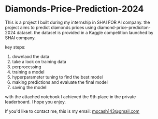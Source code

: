 # Diamonds-Price-Prediction-2024
This is a project I built during my internship in SHAI FOR AI company.
the project aims to predict diamonds prices using diamond-price-prediciton-2024 dataset.
the dataset is provided in a Kaggle competition launched by SHAI company.

key steps:
1. downlaod the data
2. take a look on training data
3. perprocessing
4. training a model
5. hyperparameter tuning to find the best model
6. making predictions and evaluate the final model
7. saving the model


with the attached notebook I achieved  the 9th place in the private leaderboard.
I hope you enjoy.


If you'd like to contact me, this is my email: mocash143@gmail.com
